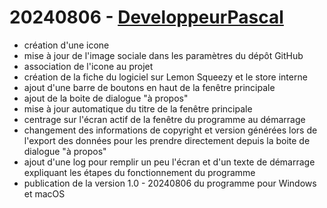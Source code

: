 # 20240806 - [DeveloppeurPascal](https://github.com/DeveloppeurPascal)

* création d'une icone
* mise à jour de l'image sociale dans les paramètres du dépôt GitHub
* association de l'icone au projet
* création de la fiche du logiciel sur Lemon Squeezy et le store interne
* ajout d'une barre de boutons en haut de la fenêtre principale
* ajout de la boite de dialogue "à propos"
* mise à jour automatique du titre de la fenêtre principale
* centrage sur l'écran actif de la fenêtre du programme au démarrage
* changement des informations de copyright et version générées lors de l'export des données pour les prendre directement depuis la boite de dialogue "à propos"
* ajout d'une log pour remplir un peu l'écran et d'un texte de démarrage expliquant les étapes du fonctionnement du programme
* publication de la version 1.0 - 20240806 du programme pour Windows et macOS
